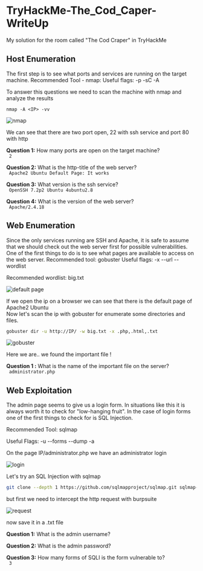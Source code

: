# TryHackMe-The_Cod_Caper-WriteUp
My solution for the room called "The Cod Craper" in TryHackMe

## Host Enumeration 

<p> The first step is to see what ports and services are running on the target machine. 
Recommended Tool - nmap:
Useful flags: -p -sC -A </p>

<p> To answer this questions we need to scan the machine with nmap and analyze the results</p>

```nmap 
nmap -A <IP> -vv
```
![nmap](https://user-images.githubusercontent.com/67475596/103458587-e65f9400-4d09-11eb-85da-2f2e1c717200.png)

We can see that there are two port open, 22 with ssh service and port 80 with http


**Question 1:** How many ports are open on the target machine? <br>
<code> 2 </code>

**Question 2:** What is the http-title of the web server? <br>
<code> Apache2 Ubuntu Default Page: It works </code>

**Question 3:** What version is the ssh service? <br>
<code> OpenSSH 7.2p2 Ubuntu 4ubuntu2.8 </code>

**Question 4:** What is the version of the web server? <br>
<code> Apache/2.4.18 </code>

## Web Enumeration 

<p> Since the only services running are SSH and Apache, it is safe to assume that we should check out the web server first for possible vulnerabilities. One of the first things to do is to see what pages are available to access on the web server.
Recommended tool: gobuster
Useful flags: -x --url --wordlist 
	
Recommended wordlist: big.txt </p>

![default page](https://user-images.githubusercontent.com/67475596/103477313-f9cc3700-4dbd-11eb-877f-d61c426166f8.png)

<p>If we open the ip on a browser we can see that there is the default page of Apache2 Ubuntu <br>
Now let's scan the ip with gobuster for enumerate some directories and files.</p>

```bash 
gobuster dir -u http://IP/ -w big.txt -x .php,.html,.txt
```

![gobuster](https://user-images.githubusercontent.com/67475596/103477366-9262b700-4dbe-11eb-8479-c080708fcaa9.png)

Here we are.. we found the important file !


**Question 1 :** What is the name of the important file on the server? <br>
<code> administrator.php </code>

## Web Exploitation

<p>The admin page seems to give us a login form. In situations like this it is always worth it to check for "low-hanging fruit". In the case of login forms one of the first things to check for is SQL Injection. <br>

Recommended Tool: sqlmap

Useful Flags: -u --forms --dump -a

On the page IP/administrator.php we have an administrator login 

![login](https://user-images.githubusercontent.com/67475596/103477577-8c6dd580-4dc0-11eb-9179-4bf229f46f7e.png)

Let's try an SQL Injection with sqlmap <br>

```bash
git clone --depth 1 https://github.com/sqlmapproject/sqlmap.git sqlmap-dev
```

but first we need to intercept the http request with burpsuite

![request](https://user-images.githubusercontent.com/67475596/103477728-cd1a1e80-4dc1-11eb-81f6-f7f78922c1bb.png)

now save it in a .txt file


**Question 1:** What is the admin username? <br>

**Question 2:** What is the admin password? <br>

**Question 3:** How many forms of SQLI is the form vulnerable to? <br>
<code> 3 </code>

</p>
